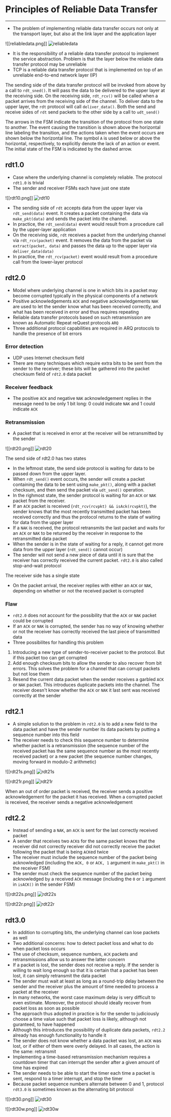 # Principles of Reliable Data Transfer
---
- The problem of implementing reliable data transfer occurs not only at the transport layer, but also at the link layer and the application layer

![[reliabledata.png]]
![reliabledata](https://github.com/Shogunkayo/PES_Notes/blob/main/Computer%20Networks/Images/reliabledata.png)

- It is the responsibility of a reliable data transfer protocol to implement the service abstraction. Problem is that the layer below the reliable data transfer protocol may be unreliable
- TCP is a reliable data transfer protocol that is implemented on top of an unreliable end-to-end network layer (IP)

The sending side of the data transfer protocol will be invoked from above by a call to `rdt_sned()`. It will pass the data to be delivered to the upper layer at the receiving side. On the receiving side, `rdt_rcv()` will be called when a packet arrives from the receiving side of the channel. To deliver data to the upper layer, the `rdt` protocol will call `deliver_data()`. Both the send and receive sides of `rdt` send packets to the other side by a call to `udt_send()`

The arrows in the FSM indicate the transition of the protocol from one state to another. The event causing the transition is shown above the horizontal line labeling the transition, and the actions taken when the event occurs are shown below the horizontal line. The symbol `A` is used below or above the horizontal, respectively, to explicitly denote the lack of an action or event. The initial state of the FSM is indicated by the dashed arrow.

## rdt1.0
- Case where the underlying channel is completely reliable. The protocol `rdt1.0` is trivial
- The sender and receiver FSMs each have just one state

![[rdt10.png]]
![rdt10](https://github.com/Shogunkayo/PES_Notes/blob/main/Computer%20Networks/Images/rdt10.png)

- The sending side of `rdt` accepts data from the upper layer via `rdt_send(data)` event. It creates a packet containing the data via `make_pkt(data)` and sends the packet into the channel.
- In practice, the `rdt_send(data)` event would result from a procedure call by the upper-layer application
- On the receiving side, `rdt` receives a packet from the underlying channel via `rdt_rcv(packet)` event. It removes the data from the packet via `extract(packet, data)` and passes the data up to the upper layer via `deliver_data(data)`
- In practice, the `rdt_rcv(packet)` event would result from a procedure call from the lower-layer protocol

## rdt2.0
- Model where underlying channel is one in which bits in a packet may become corrupted typically in the physical components of a network
- Positive acknowledgements `ACK` and negative acknowledgements `NAK` are used to let the sender know what has been received correctly, and what has been received in error and thus requires repeating
- Reliable data transfer protocols based on such retransmission are known as Automatic Repeat reQuest protocols `ARQ`
- Three additional protocol capabilities are required in ARQ protocols to handle the presence of bit errors

### Error detection
- UDP uses Internet checksum field
- There are many techniques which require extra bits to be sent from the sender to the receiver; these bits will be gathered into the packet checksum field of `rdt2.0` data packet

### Receiver feedback
- The positive `ACK` and negative `NAK` acknowledgement replies in the message need to be only 1 bit long: 0 could indicate `NAK` and 1 could indicate `ACK`

### Retransmission
- A packet that is received in error at the receiver will be retransmitted by the sender

![[rdt20.png]]
![rdt20](https://github.com/Shogunkayo/PES_Notes/blob/main/Computer%20Networks/Images/rdt20.png)

The send side of rdt2.0 has two states
- In the leftmost state, the send side protocol is waiting for data to be passed down from the upper layer. 
- When `rdt_send()` event occurs, the sender will create a packet containing the data to be sent using `make_pkt()`, along with a packet checksum, and then send the packet via `udt_send()` operation.
- In the righmost state, the sender protocol is waiting for an `ACK` or `NAK` packet from the receiver. 
- If an `ACK` packet is received (`rdt_rcv(rcvpkt) && isAck(rcvpkt)`), the sender knows that the most recently transmitted packet has been received correctly and thus the protocol returns to the state of waiting for data from the upper layer
- If a `NAK` is received, the protocol retransmits the last packet and waits for an `ACK` or `NAK` to be returned by the receiver in response to the retransmitted data packet
- When the sender is in the state of waiting for a reply, it cannot get more data from the upper layer (`rdt_send()` cannot occur)
- The sender will not send a new piece of data until it is sure that the receiver has correctly received the current packet. `rdt2.0` is also called stop-and-wait protocol

The receiver side has a single state
- On the packet arrival, the receiver replies with either an `ACK` or `NAK`, depending on whether or not the received packet is corrupted

### Flaw
- `rdt2.0` does not account for the possibility that the `ACK` or `NAK` packet could be corrupted
- If an `ACK` or `NAK` is corrupted, the sender has no way of knowing whether or not the receiver has correctly received the last piece of transmitted data
- Three possibilites for handling this problem
1. Introducing a new type of sender-to-receiver packet to the protocol. But if this packet too can get corrupted
2. Add enough checksum bits to allow the sender to also recover from bit errors. This solves the problem for a channel that can corrupt packets but not lose them
3. Resend the current data packet when the sender receives a garbled `ACK` or `NAK` packet. This introduces duplicate packets into the channel. The receiver doesn't know whether the `ACK` or `NAK` it last sent was received correctly at the sender

## rdt2.1
- A simple solution to the problem in `rdt2.0` is to add a new field to the data packet and have the sender number its data packets by putting a sequence number into this field
- The receiver needs to check this sequence number to determine whether packet is a retransmission (the sequence number of the received packet has the same sequence number as the most recently received packet) or a new packet (the sequence number changes, moving forward in modulo-2 arithmetic)

![[rdt21s.png]]
![rdt21s](https://github.com/Shogunkayo/PES_Notes/blob/main/Computer%20Networks/Images/rdt21s.png)

![[rdt21r.png]]
![rdt21r](https://github.com/Shogunkayo/PES_Notes/blob/main/Computer%20Networks/Images/rdt21r.png)

When an out of order packet is received, the receiver sends a positive acknowledgement for the packet it has received. When a corrupted packet is received, the receiver sends a negative acknowledgement

## rdt2.2
- Instead of sending a `NAK`, an `ACK` is sent for the last correctly received packet
- A sender that receives two `ACK`s for the same packet knows that the receiver did not correctly receiver did not correctly receive the packet following the packet that is being `ACK`ed twice
- The receiver must include the sequence number of the packet being acknowledged (including the `ACK, 0` or `ACK, 1` argument in `make_pkt()` in the receiver FSM)
- The sender must check the sequence number of the packet being acknowledged by a received `ACK` message (including the `0` or `1` argument in `isACK()` in the sender FSM)

![[rdt22s.png]]
![rdt22s](https://github.com/Shogunkayo/PES_Notes/blob/main/Computer%20Networks/Images/rdt22s.png)

![[rdt22r.png]]
![rdt22r](https://github.com/Shogunkayo/PES_Notes/blob/main/Computer%20Networks/Images/rdt22r.png)

## rdt3.0
- In addition to corrupting bits, the underlying channel can lose packets as well
- Two additional concerns: how to detect packet loss and what to do when packet loss occurs
- The use of checksum, sequence numbers, `ACK` packets and retransmissions allow us to answer the latter concern
- If a packet is lost, the sender does not receive a reply. If the sender is willing to wait long enough so that it is certain that a packet has been lost, it can simply retransmit the data packet
- The sender must wait at least as long as a round-trip delay between the sender and the receiver plus the amount of time needed to process a packet at the receiver
- In many networks, the worst case maximum delay is very difficult to even estimate. Moreover, the protocol should ideally recover from packet loss as soon as possible
- The approach thus adopted in practice is for the sender to judiciously choose a time value such that packet loss is likely, although not guranteed, to have happened
- Although this introduces the possibility of duplicate data packets, `rdt2.2` already has enough functionality to handle it
- The sender does not know whether a data packet was lost, an `ACK` was lost, or if either of them were overly delayed. In all cases, the action is the same: retransmit
- Implementing a time-based retransmission mechanism requires a countdown timer that can interrupt the sender after a given amount of time has expired
- The sender needs to be able to start the timer each time a packet is sent, respond to a timer interrupt, and stop the timer
- Because packet sequence numbers alternate between 0 and 1, protocol `rdt3.0` is sometimes known as the alternating bit protocol

![[rdt30.png]]
![rdt30](https://github.com/Shogunkayo/PES_Notes/blob/main/Computer%20Networks/Images/rdt30.png)

![[rdt30w.png]]
![rdt30w](https://github.com/Shogunkayo/PES_Notes/blob/main/Computer%20Networks/Images/rdt30w.png)